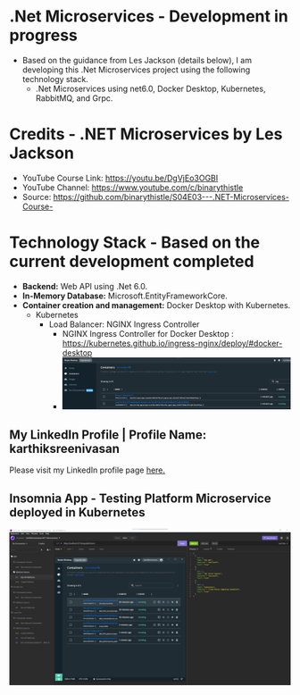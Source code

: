 # .Net Microservices - Development in progress

- Based on the guidance from Les Jackson (details below), I am developing this .Net Microservices project using the following technology stack.
  - .Net Microservices using net6.0, Docker Desktop, Kubernetes, RabbitMQ, and Grpc.

# Credits - .NET Microservices by Les Jackson

- YouTube Course Link: https://youtu.be/DgVjEo3OGBI
- YouTube Channel: https://www.youtube.com/c/binarythistle
- Source: https://github.com/binarythistle/S04E03---.NET-Microservices-Course-

# Technology Stack - Based on the current development completed

- **Backend:** Web API using .Net 6.0.
- **In-Memory Database:** Microsoft.EntityFrameworkCore.
- **Container creation and management:** Docker Desktop with Kubernetes.
  - Kubernetes
    - Load Balancer: NGINX Ingress Controller
      - NGINX Ingress Controller for Docker Desktop : https://kubernetes.github.io/ingress-nginx/deploy/#docker-desktop
      - !['Ingress nginx' initialized in 'Docker Desktop'](/gitimages/KarthikSreenivasan.NET-Microservices_Ingress_NGINX_Controller_In_Docker_Desktop.png)

## My LinkedIn Profile | Profile Name: karthiksreenivasan

Please visit my LinkedIn profile page [here.](https://www.linkedin.com/in/karthiksreenivasan/)

## Insomnia App - Testing Platform Microservice deployed in Kubernetes

![Insomnia App - API Testing - Platform Microservice deployed in Kubernetes](/gitimages/KarthikSreenivasan.NET-Microservices-Insomnia_K8S_API_Testing_Userinterface_1.png)
